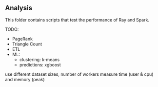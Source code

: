 ## Analysis

This folder contains scripts that test the performance of Ray and Spark.

TODO:
- PageRank
- Triangle Count
- ETL
- ML:
    - clustering: k-means
    - predictions: xgboost

use different dataset sizes, number of workers
measure time (user & cpu) and memory (peak)


